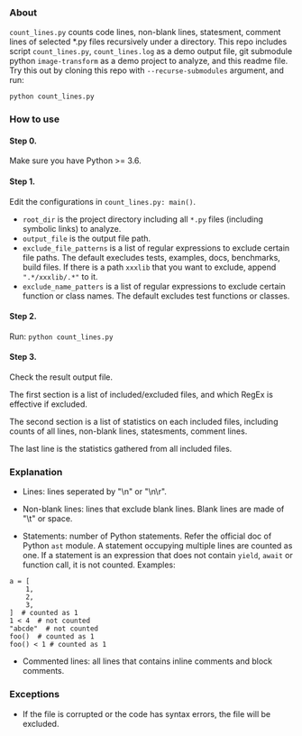 ### About

`count_lines.py` counts code lines, non-blank lines, statesment, comment lines of selected *.py files recursively under a directory. This repo includes script `count_lines.py`, `count_lines.log` as a demo output file, git submodule python `image-transform` as a demo project to analyze, and this readme file. Try this out by cloning this repo with `--recurse-submodules` argument, and run:

```
python count_lines.py
```

### How to use
#### Step 0.

Make sure you have Python >= 3.6.

#### Step 1.
Edit the configurations in `count_lines.py: main()`.

* `root_dir` is the project directory including all `*.py` files (including symbolic links) to analyze.
* `output_file` is the output file path.
* `exclude_file_patterns` is a list of regular expressions to exclude certain file paths. The default execludes tests, examples, docs, benchmarks, build files. If there is a path `xxxlib` that you want to exclude, append `".*/xxxlib/.*"` to it.
* `exclude_name_patters` is a list of regular expressions to exclude certain function or class names. The default excludes test functions or classes.

#### Step 2.
Run: `python count_lines.py`

#### Step 3.
Check the result output file.

The first section is a list of included/excluded files, and which RegEx is effective if excluded.

The second section is a list of statistics on each included files, including counts of all lines, non-blank lines, statesments, comment lines.

The last line is the statistics gathered from all included files.

### Explanation

* Lines: lines seperated by "\n" or "\n\r".

* Non-blank lines: lines that exclude blank lines. Blank lines are made of "\t" or space.

* Statements: number of Python statements. Refer the official doc of Python `ast` module. A statement occupying multiple lines are counted as one. If a statement is an expression that does not contain `yield`, `await` or function call, it is not counted. Examples:

```
a = [
	1,
	2,
	3,
]  # counted as 1
1 < 4  # not counted
"abcde"  # not counted
foo()  # counted as 1
foo() < 1 # counted as 1
```

* Commented lines: all lines that contains inline comments and block comments.

### Exceptions

* If the file is corrupted or the code has syntax errors, the file will be excluded.
